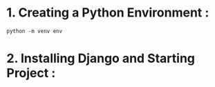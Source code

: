 # 1. Creating a Python Environment :

```
python -m venv env
```

# 2. Installing Django and Starting Project :
